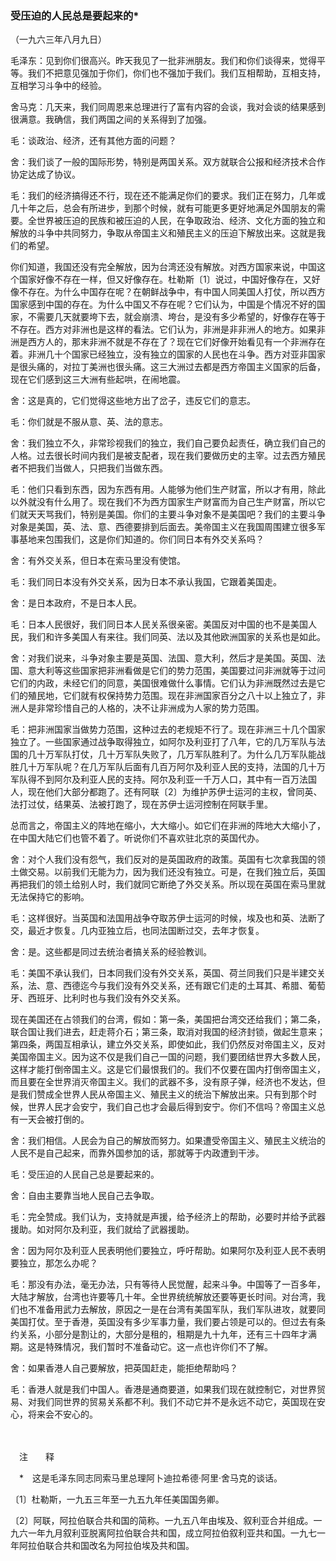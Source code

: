 ### **受压迫的人民总是要起来的**\*

（一九六三年八月九日）

毛泽东：见到你们很高兴。昨天我见了一批非洲朋友。我们和你们谈得来，觉得平等。我们不把意见强加于你们，你们也不强加于我们。我们互相帮助，互相支持，互相学习斗争中的经验。

舍马克：几天来，我们同周恩来总理进行了富有内容的会谈，我对会谈的结果感到很满意。我确信，我们两国之间的关系得到了加强。

毛：谈政治、经济，还有其他方面的问题？

舍：我们谈了一般的国际形势，特别是两国关系。双方就联合公报和经济技术合作协定达成了协议。

毛：我们的经济搞得还不行，现在还不能满足你们的要求。我们正在努力，几年或几十年之后，总会有所进步，到那个时候，就有可能更多更好地满足外国朋友的需要。全世界被压迫的民族和被压迫的人民，在争取政治、经济、文化方面的独立和解放的斗争中共同努力，争取从帝国主义和殖民主义的压迫下解放出来。这就是我们的希望。

你们知道，我国还没有完全解放，因为台湾还没有解放。对西方国家来说，中国这个国家好像不存在一样，但又好像存在。杜勒斯〔1〕说过，中国好像存在，又好像不存在。为什么中国存在呢？在朝鲜战争中，有中国人同美国人打仗，所以西方国家感到中国的存在。为什么中国又不存在呢？它们认为，中国是个情况不好的国家，不需要几天就要垮下去，就会崩溃、垮台，是没有多少希望的，好像存在等于不存在。西方对非洲也是这样的看法。它们认为，非洲是非非洲人的地方。如果非洲是西方人的，那末非洲不就是不存在了？现在它们好像开始看见有一个非洲存在着。非洲几十个国家已经独立，没有独立的国家的人民也在斗争。西方对亚非国家是很头痛的，对拉丁美洲也很头痛。这三大洲过去都是西方帝国主义国家的后备，现在它们感到这三大洲有些起哄，在闹地震。

舍：这是真的，它们觉得这些地方出了岔子，违反它们的意志。

毛：你们就是不服从意、英、法的意志。

舍：我们独立不久，非常珍视我们的独立，我们自己要负起责任，确立我们自己的人格。过去很长时间内我们是被支配者，现在我们要做历史的主宰。过去西方殖民者不把我们当做人，只把我们当做东西。

毛：他们只看到东西，因为东西有用。人能够为他们生产财富，所以才有用，除此以外就没有什么用了。现在我们不为西方国家生产财富而为自己生产财富，所以它们就天天骂我们，特别是美国。你们的主要斗争对象不是美国吧？我们的主要斗争对象是美国，英、法、意、西德要排到后面去。美帝国主义在我国周围建立很多军事基地来包围我们，这是你们知道的。你们同日本有外交关系吗？

舍：有外交关系，但日本在索马里没有使馆。

毛：我们同日本没有外交关系，因为日本不承认我国，它跟着美国走。

舍：是日本政府，不是日本人民。

毛：日本人民很好，我们同日本人民关系很亲密。美国反对中国的也不是美国人民，我们和许多美国人有来往。我们同英、法以及其他欧洲国家的关系也是如此。

舍：对我们说来，斗争对象主要是英国、法国、意大利，然后才是美国。英国、法国、意大利等这些国家把非洲看做是它们的势力范围，美国要过问非洲就等于过问它们的内政，未经它们的同意，美国很难做什么事情。它们认为非洲既然过去是它们的殖民地，它们就有权保持势力范围。现在非洲国家百分之八十以上独立了，非洲人是非常珍惜自己的人格的，决不让非洲成为人家的势力范围。

毛：把非洲国家当做势力范围，这种过去的老规矩不行了。现在非洲三十几个国家独立了。一些国家通过战争取得独立，如阿尔及利亚打了八年，它的几万军队与法国的几十万军队打仗，几十万军队失败了，几万军队胜利了。为什么几万军队能战胜几十万军队呢？在几万军队后面有几百万阿尔及利亚人民的支持，法国的几十万军队得不到阿尔及利亚人民的支持。阿尔及利亚一千万人口，其中有一百万法国人，现在他们大部分都跑了。还有阿联〔2〕为维护苏伊士运河的主权，曾同英、法打过仗，结果英、法被打跑了，现在苏伊士运河控制在阿联手里。

总而言之，帝国主义的阵地在缩小，大大缩小。如它们在非洲的阵地大大缩小了，在中国大陆它们也管不着了。听说你们不喜欢驻北京的英国代办。

舍：对个人我们没有怨气，我们反对的是英国政府的政策。英国有七次拿我国的领土做交易。以前我们无能为力，因为我们还没有独立。可是，在我们独立后，英国再把我们的领土给别人时，我们就同它断绝了外交关系。所以现在英国在索马里就无法保持它的影响。

毛：这样很好。当英国和法国用战争夺取苏伊士运河的时候，埃及也和英、法断了交，最近才恢复。几内亚独立后，也同法国断过交，去年才恢复。

舍：是。这些都是同过去统治者搞关系的经验教训。

毛：美国不承认我们，日本同我们没有外交关系，英国、荷兰同我们只是半建交关系，法、意、西德迄今与我们没有外交关系，还有跟它们走的土耳其、希腊、葡萄牙、西班牙、比利时也与我们没有外交关系。

现在美国还在占领我们的台湾，假如：第一条，美国把台湾交还给我们；第二条，联合国让我们进去，赶走蒋介石；第三条，取消对我国的经济封锁，做起生意来；第四条，两国互相承认，建立外交关系，即使如此，我们仍然反对帝国主义，反对美国帝国主义。因为这不仅是我们自己一国的问题，我们要团结世界大多数人民，这样才能打倒帝国主义。这是它们最恨我们的。我们不仅要在国内打倒帝国主义，而且要在全世界消灭帝国主义。我们的武器不多，没有原子弹，经济也不发达，但是我们赞成全世界人民从帝国主义、殖民主义的统治下解放出来。只有到那个时候，世界人民才会安宁，我们自己也才会最后得到安宁。你们不信吗？帝国主义总有一天会被打倒的。

舍：我们相信。人民会为自己的解放而努力。如果遭受帝国主义、殖民主义统治的人民不是自己起来，而靠外国参加的话，那就等于内政遭到干涉。

毛：受压迫的人民自己总是要起来的。

舍：自由主要靠当地人民自己去争取。

毛：完全赞成。我们认为，支持就是声援，给予经济上的帮助，必要时并给予武器援助。如对阿尔及利亚，我们就给了武器援助。

舍：因为阿尔及利亚人民表明他们要独立，呼吁帮助。如果阿尔及利亚人民不表明要独立，那怎么办呢？

毛：那没有办法，毫无办法，只有等待人民觉醒，起来斗争。中国等了一百多年，大陆才解放，台湾也许要等几十年。全世界统统解放还要等更长时间。对台湾，我们也不准备用武力去解放，原因之一是在台湾有美国军队，我们军队进攻，就要同美国打仗。至于香港，英国没有多少军事力量，我们要占领是可以的。但过去有条约关系，小部分是割让的，大部分是租的，租期是九十九年，还有三十四年才满期。这是特殊情况，我们暂时不准备动它。这一点也许你们不了解。

舍：如果香港人自己要解放，把英国赶走，能拒绝帮助吗？

毛：香港人就是我们中国人。香港是通商要道，如果我们现在就控制它，对世界贸易、对我们同世界的贸易关系都不利。我们不动它并不是永远不动它，英国现在安心，将来会不安心的。

　　

　注　　释　

　\*　这是毛泽东同志同索马里总理阿卜迪拉希德·阿里·舍马克的谈话。

〔1〕杜勒斯，一九五三年至一九五九年任美国国务卿。

〔2〕阿联，阿拉伯联合共和国的简称。一九五八年由埃及、叙利亚合并组成。一九六一年九月叙利亚脱离阿拉伯联合共和国，成立阿拉伯叙利亚共和国。一九七一年阿拉伯联合共和国改名为阿拉伯埃及共和国。